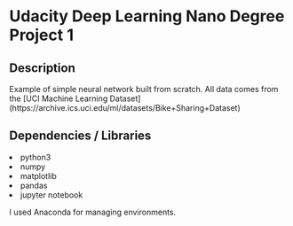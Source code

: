 <h1>Udacity Deep Learning Nano Degree Project 1</h1>


<h2>Description</h2>
Example of simple neural network built from scratch. All data comes from the [UCI Machine Learning Dataset](https://archive.ics.uci.edu/ml/datasets/Bike+Sharing+Dataset)

<h2>Dependencies / Libraries</h2>
<li>python3</li>
<li>numpy</li>
<li>matplotlib</li>
<li>pandas</li>
<li>jupyter notebook</li>
 
 I used Anaconda for managing environments.
 